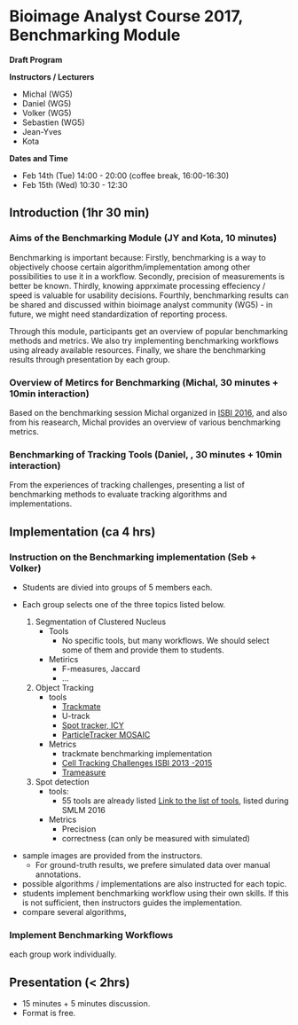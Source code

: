 # Bioimage Analyst Course 2017, Benchmarking Module

**Draft Program**

**Instructors / Lecturers**

* Michal (WG5)
* Daniel (WG5)
* Volker (WG5)
* Sebastien (WG5)
* Jean-Yves 
* Kota

**Dates and Time**

* Feb 14th (Tue) 14:00 - 20:00 (coffee break, 16:00-16:30)
* Feb 15th (Wed) 10:30 - 12:30

## Introduction (1hr 30 min)

### Aims of the Benchmarking Module (JY and Kota, 10 minutes)

Benchmarking is important because: Firstly, benchmarking is a way to objectively choose certain algorithm/implementation among other possibilities to use it in a workflow. Secondly, precision of measurements is better be known. Thirdly, knowing apprximate processing effeciency / speed is valuable for usability decisions. Fourthly, benchmarking results can be shared and discussed within bioimage analyst community (WG5) - in future, we might need standardization of reporting process.

Through this module, participants get an overview of popular benchmarking methods and metrics. We also try implementing benchmarking workflows using already available resources. Finally, we share the benchmarking results through presentation by each group. 

### Overview of Metircs for Benchmarking (Michal, 30 minutes + 10min interaction)

Based on the benchmarking session Michal organized in [ISBI 2016](http://biomedicalimaging.org/2016/?page_id=573), and also from his reasearch, Michal provides an overview of various benchmarking metrics. 

### Benchmarking of Tracking Tools  (Daniel, , 30 minutes + 10min interaction)

From the experiences of tracking challenges, presenting a list of benchmarking methods to evaluate tracking algorithms and implementations. 

## Implementation (ca 4 hrs)

### Instruction on the Benchmarking implementation (Seb + Volker)

- Students are divied into groups of 5 members each.
- Each group selects one of the three topics listed below. 

	1. Segmentation of Clustered Nucleus
		- Tools
		  - No specific tools, but many workflows. We should select some of them and provide them to students. 
		- Metirics
		  - F-measures, Jaccard
		  - ...     
	2. Object Tracking
	   - tools
		  - [Trackmate](https://imagej.net/TrackMate)
		  - U-track
		  - [Spot tracker, ICY](http://icy.bioimageanalysis.org/plugin/Spot_Tracking )
		  - [ParticleTracker MOSAIC](http://mosaic.mpi-cbg.de/MosaicToolboxSuite/ParticleTracker.html)
		- Metrics
		  - trackmate benchmarking implementation
		  - [Cell Tracking Challenges ISBI 2013 -2015](http://www.codesolorzano.com/celltrackingchallenge/Cell_Tracking_Challenge/Welcome.html)
		  - [Trameasure](http://journals.plos.org/plosone/article?id=10.1371/journal.pone.0144959 )
	3. Spot detection
		- tools: 
		  - 55 tools are already listed [Link to the list of tools](http://bigwww.epfl.ch/smlm/software/index.html), listed during SMLM 2016
		- Metrics
		  - Precision
		  - correctness (can only be measured with simulated)

* sample images are provided from the instructors. 
   * For ground-truth results, we prefere simulated data over manual annotations. 
* possible algorithms / implementations are also instructed for each topic. 
* students implement benchmarking workflow using their own skills. If this is not sufficient, then instructors guides the implementation. 
* compare several algorithms, 

### Implement Benchmarking Workflows 

each group work individually. 

## Presentation (< 2hrs)

- 15 minutes + 5 minutes discussion. 
- Format is free.



	



